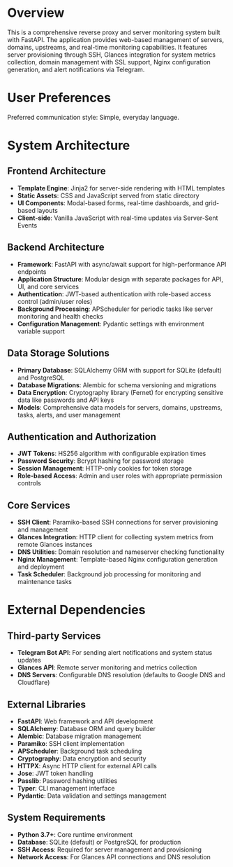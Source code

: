 # Overview

This is a comprehensive reverse proxy and server monitoring system built with FastAPI. The application provides web-based management of servers, domains, upstreams, and real-time monitoring capabilities. It features server provisioning through SSH, Glances integration for system metrics collection, domain management with SSL support, Nginx configuration generation, and alert notifications via Telegram.

# User Preferences

Preferred communication style: Simple, everyday language.

# System Architecture

## Frontend Architecture
- **Template Engine**: Jinja2 for server-side rendering with HTML templates
- **Static Assets**: CSS and JavaScript served from static directory
- **UI Components**: Modal-based forms, real-time dashboards, and grid-based layouts
- **Client-side**: Vanilla JavaScript with real-time updates via Server-Sent Events

## Backend Architecture
- **Framework**: FastAPI with async/await support for high-performance API endpoints
- **Application Structure**: Modular design with separate packages for API, UI, and core services
- **Authentication**: JWT-based authentication with role-based access control (admin/user roles)
- **Background Processing**: APScheduler for periodic tasks like server monitoring and health checks
- **Configuration Management**: Pydantic settings with environment variable support

## Data Storage Solutions
- **Primary Database**: SQLAlchemy ORM with support for SQLite (default) and PostgreSQL
- **Database Migrations**: Alembic for schema versioning and migrations
- **Data Encryption**: Cryptography library (Fernet) for encrypting sensitive data like passwords and API keys
- **Models**: Comprehensive data models for servers, domains, upstreams, tasks, alerts, and user management

## Authentication and Authorization
- **JWT Tokens**: HS256 algorithm with configurable expiration times
- **Password Security**: Bcrypt hashing for password storage
- **Session Management**: HTTP-only cookies for token storage
- **Role-based Access**: Admin and user roles with appropriate permission controls

## Core Services
- **SSH Client**: Paramiko-based SSH connections for server provisioning and management
- **Glances Integration**: HTTP client for collecting system metrics from remote Glances instances
- **DNS Utilities**: Domain resolution and nameserver checking functionality
- **Nginx Management**: Template-based Nginx configuration generation and deployment
- **Task Scheduler**: Background job processing for monitoring and maintenance tasks

# External Dependencies

## Third-party Services
- **Telegram Bot API**: For sending alert notifications and system status updates
- **Glances API**: Remote server monitoring and metrics collection
- **DNS Servers**: Configurable DNS resolution (defaults to Google DNS and Cloudflare)

## External Libraries
- **FastAPI**: Web framework and API development
- **SQLAlchemy**: Database ORM and query builder
- **Alembic**: Database migration management
- **Paramiko**: SSH client implementation
- **APScheduler**: Background task scheduling
- **Cryptography**: Data encryption and security
- **HTTPX**: Async HTTP client for external API calls
- **Jose**: JWT token handling
- **Passlib**: Password hashing utilities
- **Typer**: CLI management interface
- **Pydantic**: Data validation and settings management

## System Requirements
- **Python 3.7+**: Core runtime environment
- **Database**: SQLite (default) or PostgreSQL for production
- **SSH Access**: Required for server management and provisioning
- **Network Access**: For Glances API connections and DNS resolution